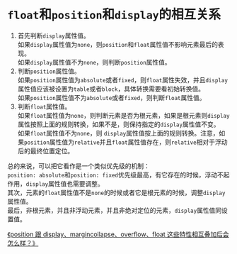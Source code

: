 # `float`和`position`和`display`的相互关系

1. 首先判断`display`属性值。\
   如果`display`属性值为`none`，则`position`和`float`属性值不影响元素最后的表现。\
   如果`display`属性值不为`none`，则判断`position`属性值。
2. 判断`position`属性值。\
   如果`position`属性值为`absolute`或者`fixed`，则`float`属性失效，并且`display`属性值应该被设置为`table`或者`block`，具体转换需要看初始转换值。\
   如果`position`属性值不为`absolute`或者`fixed`，则判断`float`属性值。
3. 判断`float`属性值。\
   如果`float`属性值为`none`，则判断元素是否为根元素，如果是根元素则`display`属性按照上面的规则转换，如果不是，则保持指定的`display`属性值不变。\
   如果`float`属性值不为`none`，则 `display`属性值按上面的规则转换。注意，如果`position`属性值为`relative`并且`float`属性值存在，则`relative`相对于浮动后的最终位置定位。

总的来说，可以把它看作是一个类似优先级的机制： \
`position: absolute`和`position: fixed`优先级最高，有它存在的时候，浮动不起作用，`display`属性值也需要调整。\
其次，元素的`float`属性值不是`none`的时候或者它是根元素的时候，调整`display`属性值。\
最后，非根元素，并且非浮动元素，并且非绝对定位的元素，`display`属性值同设置值。

[《position 跟 display、margincollapse、overflow、float 这些特性相互叠加后会怎么样？》](https://www.cnblogs.com/jackyWHJ/p/3756087.html)
